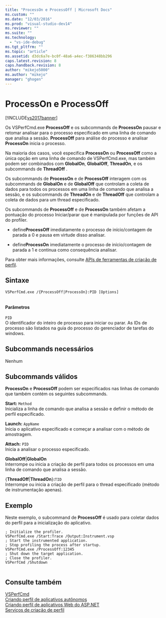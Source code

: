 ```yaml
---
title: "ProcessOn e ProcessOff | Microsoft Docs"
ms.custom: ""
ms.date: "12/03/2016"
ms.prod: "visual-studio-dev14"
ms.reviewer: ""
ms.suite: ""
ms.technology: 
  - "vs-ide-debug"
ms.tgt_pltfrm: ""
ms.topic: "article"
ms.assetid: d3dc6a7e-bc0f-48a6-a4ec-f386348bb296
caps.latest.revision: 8
caps.handback.revision: 8
author: "mikejo5000"
ms.author: "mikejo"
manager: "ghogen"
---
```

# ProcessOn e ProcessOff
[!INCLUDE[vs2017banner](../code-quality/includes/vs2017banner.md)]

Os VSPerfCmd.exe **ProcessOff** e os subcommands de **ProcessOn** pausar e retomar analisar para o processo especificado em uma linha de comando que analisa a sessão.  **ProcessOff** para análise do processo e analisar **ProcessOn** inicia o processo.  
  
 Na maioria dos casos, você especifica **ProcessOn** ou **ProcessOff** como a única opção em uma linha de comando de VSPerfCmd.exe, mas também podem ser combinados com **GlobalOn**, **GlobalOff**, **ThreadOn**, e os subcommands de **ThreadOff** .  
  
 Os subcommands de **ProcessOn** e de **ProcessOff** interagem com os subcommands de **GlobalOn** e de **GlobalOff** que controlam a coleta de dados para todos os processos em uma linha de comando que analisa a sessão, e os subcommands de **ThreadOn** e de **ThreadOff** que controlam a coleta de dados para um thread especificado.  
  
 Os subcommands de **ProcessOff** e de **ProcessOn** também afetam a pontuação do processo Iniciar\/parar que é manipulada por funções de API do profiler.  
  
-   define**ProcessOff** imediatamente o processo de início\/contagem de parada a 0 e pausa em virtude disso analisar.  
  
-   define**ProcessOn** imediatamente o processo de início\/contagem de parada a 1 e continua como consequência analisar.  
  
 Para obter mais informações, consulte [APIs de ferramentas de criação de perfil](../profiling/profiling-tools-apis.md).  
  
## Sintaxe  
  
```  
VSPerfCmd.exe /{ProcessOff|ProcessOn}:PID [Options]  
  
```  
  
#### Parâmetros  
 `PID`  
 O identificador do inteiro de processo para iniciar ou parar.  As IDs de processo são listados na guia do processo do gerenciador de tarefas do windows.  
  
## Subcommands necessários  
 Nenhum  
  
## Subcommands válidos  
 **ProcessOn** e **ProcessOff** podem ser especificados nas linhas de comando que também contém os seguintes subcommands.  
  
 **Start:** `Method`  
 Inicializa a linha de comando que analisa a sessão e definir o método de perfil especificado.  
  
 **Launch:** `AppName`  
 Inicia o aplicativo especificado e começar a analisar com o método de amostragem.  
  
 **Attach:** `PID`  
 Inicia a analisar o processo especificado.  
  
 **GlobalOff**&#124;**GlobalOn**  
 Interrompe ou inicia a criação de perfil para todos os processos em uma linha de comando que analisa a sessão.  
  
 {**ThreadOff**&#124;**ThreadOn**}**:**`TID`  
 Interrompe ou inicia a criação de perfil para o thread especificado \(método de instrumentação apenas\).  
  
## Exemplo  
 Neste exemplo, o subcommand de **ProcessOff** é usado para coletar dados do perfil para a inicialização do aplicativo.  
  
```  
; Initialize the profiler.  
VSPerfCmd.exe /Start:Trace /Output:Instrument.vsp   
; Start the instrumented application.  
; Stop profiling the process after startup.  
VSPerfCmd.exe /ProcessOff:12345  
; Shut down the target application.  
; Close the profiler.  
VSPerfCmd /Shutdown  
  
```  
  
## Consulte também  
 [VSPerfCmd](../profiling/vsperfcmd.md)   
 [Criando perfil de aplicativos autônomos](../profiling/command-line-profiling-of-stand-alone-applications.md)   
 [Criando perfil de aplicativos Web do ASP.NET](../profiling/command-line-profiling-of-aspnet-web-applications.md)   
 [Serviços de criação de perfil](../profiling/command-line-profiling-of-services.md)